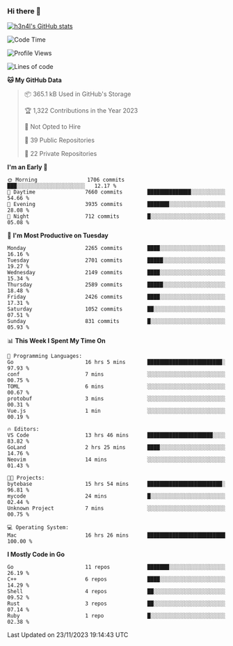 ### Hi there 👋

[![h3n4l's GitHub stats](https://github-readme-stats.vercel.app/api?username=h3n4l&count_private=true&show_icons=true&theme=radical)](https://github.com/h3n4l/github-readme-stats)

<!--START_SECTION:waka-->
![Code Time](http://img.shields.io/badge/Code%20Time-1%2C727%20hrs%2041%20mins-blue)

![Profile Views](http://img.shields.io/badge/Profile%20Views-0-blue)

![Lines of code](https://img.shields.io/badge/From%20Hello%20World%20I%27ve%20Written-3.7%20million%20lines%20of%20code-blue)

**🐱 My GitHub Data** 

> 📦 365.1 kB Used in GitHub's Storage 
 > 
> 🏆 1,322 Contributions in the Year 2023
 > 
> 🚫 Not Opted to Hire
 > 
> 📜 39 Public Repositories 
 > 
> 🔑 22 Private Repositories 
 > 
**I'm an Early 🐤** 

```text
🌞 Morning                1706 commits        ███░░░░░░░░░░░░░░░░░░░░░░   12.17 % 
🌆 Daytime                7660 commits        ██████████████░░░░░░░░░░░   54.66 % 
🌃 Evening                3935 commits        ███████░░░░░░░░░░░░░░░░░░   28.08 % 
🌙 Night                  712 commits         █░░░░░░░░░░░░░░░░░░░░░░░░   05.08 % 
```
📅 **I'm Most Productive on Tuesday** 

```text
Monday                   2265 commits        ████░░░░░░░░░░░░░░░░░░░░░   16.16 % 
Tuesday                  2701 commits        █████░░░░░░░░░░░░░░░░░░░░   19.27 % 
Wednesday                2149 commits        ████░░░░░░░░░░░░░░░░░░░░░   15.34 % 
Thursday                 2589 commits        █████░░░░░░░░░░░░░░░░░░░░   18.48 % 
Friday                   2426 commits        ████░░░░░░░░░░░░░░░░░░░░░   17.31 % 
Saturday                 1052 commits        ██░░░░░░░░░░░░░░░░░░░░░░░   07.51 % 
Sunday                   831 commits         █░░░░░░░░░░░░░░░░░░░░░░░░   05.93 % 
```


📊 **This Week I Spent My Time On** 

```text
💬 Programming Languages: 
Go                       16 hrs 5 mins       ████████████████████████░   97.93 % 
conf                     7 mins              ░░░░░░░░░░░░░░░░░░░░░░░░░   00.75 % 
TOML                     6 mins              ░░░░░░░░░░░░░░░░░░░░░░░░░   00.67 % 
protobuf                 3 mins              ░░░░░░░░░░░░░░░░░░░░░░░░░   00.31 % 
Vue.js                   1 min               ░░░░░░░░░░░░░░░░░░░░░░░░░   00.19 % 

🔥 Editors: 
VS Code                  13 hrs 46 mins      █████████████████████░░░░   83.82 % 
GoLand                   2 hrs 25 mins       ████░░░░░░░░░░░░░░░░░░░░░   14.76 % 
Neovim                   14 mins             ░░░░░░░░░░░░░░░░░░░░░░░░░   01.43 % 

🐱‍💻 Projects: 
bytebase                 15 hrs 54 mins      ████████████████████████░   96.81 % 
mycode                   24 mins             █░░░░░░░░░░░░░░░░░░░░░░░░   02.44 % 
Unknown Project          7 mins              ░░░░░░░░░░░░░░░░░░░░░░░░░   00.75 % 

💻 Operating System: 
Mac                      16 hrs 26 mins      █████████████████████████   100.00 % 
```

**I Mostly Code in Go** 

```text
Go                       11 repos            ███████░░░░░░░░░░░░░░░░░░   26.19 % 
C++                      6 repos             ████░░░░░░░░░░░░░░░░░░░░░   14.29 % 
Shell                    4 repos             ██░░░░░░░░░░░░░░░░░░░░░░░   09.52 % 
Rust                     3 repos             ██░░░░░░░░░░░░░░░░░░░░░░░   07.14 % 
Ruby                     1 repo              █░░░░░░░░░░░░░░░░░░░░░░░░   02.38 % 
```




 Last Updated on 23/11/2023 19:14:43 UTC
<!--END_SECTION:waka-->

